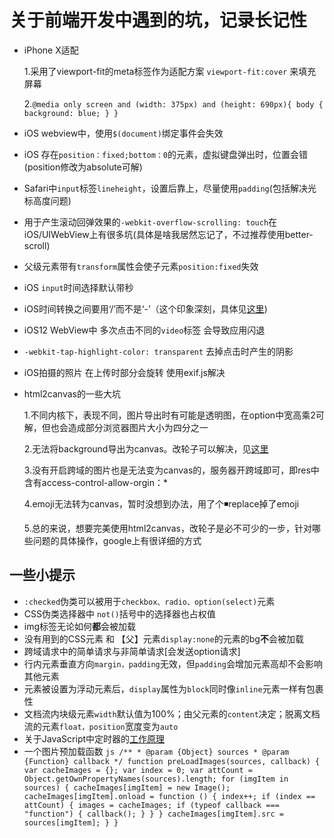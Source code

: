 # 关于前端开发中遇到的坑，记录长记性

* iPhone X适配

    1.采用了viewport-fit的meta标签作为适配方案 ```viewport-fit:cover``` 来填充屏幕

    2.```@media only screen and (width: 375px) and (height: 690px){
            body {
                background: blue;
                }
        }```

* iOS webview中，使用```$(document)```绑定事件会失效

* iOS 存在```position：fixed;bottom：0```的元素，虚拟键盘弹出时，位置会错(position修改为absolute可解)

* Safari中```input```标签```lineheight```，设置后靠上，尽量使用```padding```(包括解决光标高度问题)

* 用于产生滚动回弹效果的```-webkit-overflow-scrolling: touch```在iOS/UIWebView上有很多坑(具体是啥我居然忘记了，不过推荐使用better-scroll)

* 父级元素带有```transform```属性会使子元素```position:fixed```失效

* iOS ```input```时间选择默认带秒

* iOS时间转换之间要用‘/’而不是‘-’（这个印象深刻，具体见[这里](https://blog.csdn.net/qq_36850813/article/details/80003654))

* iOS12 WebView中 多次点击不同的```video```标签 会导致应用闪退

* ```-webkit-tap-highlight-color: transparent``` 去掉点击时产生的阴影

* iOS拍摄的照片 在上传时部分会旋转 使用exif.js解决

* html2canvas的一些大坑

    1.不同内核下，表现不同，图片导出时有可能是透明图，在option中宽高乘2可解，但也会造成部分浏览器图片大小为四分之一

    2.无法将background导出为canvas。改轮子可以解决，见[这里](https://github.com/niklasvh/html2canvas/issues/265)

    3.没有开启跨域的图片也是无法变为canvas的，服务器开跨域即可，即res中含有access-control-allow-orgin：*

    4.emoji无法转为canvas，暂时没想到办法，用了个◾️replace掉了emoji

    5.总的来说，想要完美使用html2canvas，改轮子是必不可少的一步，针对哪些问题的具体操作，google上有很详细的方式

## 一些小提示

* ```:checked```伪类可以被用于```checkbox、radio、option(select)```元素
* CSS伪类选择器中 ```not()```括号中的选择器也占权值
* img标签无论如何**都**会被加载
* 没有用到的CSS元素 和 【父】元素```display:none```的元素的bg**不**会被加载
* 跨域请求中的简单请求与非简单请求[会发送option请求]
* 行内元素垂直方向```margin，padding```无效，但```padding```会增加元素高却不会影响其他元素
* 元素被设置为浮动元素后，```display```属性为```block```同时像```inline```元素一样有包裹性
* 文档流内块级元素```width```默认值为100%；由父元素的```content```决定；脱离文档流的元素```float，position```宽度变为```auto```
* 关于JavaScript中定时器的[工作原理](https://johnresig.com/blog/how-javascript-timers-work/#postcomment)
* 一个图片预加载函数 ```js
                       /**
                       * @param {Object} sources
                       * @param {Function} callback
                       */
                    function preLoadImages(sources, callback) {
                        var cacheImages = {};
                        var index = 0;
                        var attCount = Object.getOwnPropertyNames(sources).length;
                        for (imgItem in sources) {
                            cacheImages[imgItem] = new Image();
                            cacheImages[imgItem].onload = function () {
                                index++;
                                if (index == attCount) {
                                    images = cacheImages;
                                    if (typeof callback === "function") {
                                        callback();
                                    }
                                }
                            }
                            cacheImages[imgItem].src = sources[imgItem];
                        }
                    }
                ```

